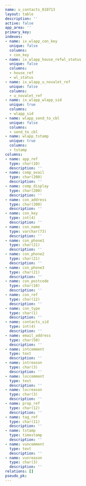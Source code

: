 ```yaml
---
name: u_contacts_010713
layout: table
description: ''
active: false
app_area: ''
primary_key: 
indexes:
- name: ix_wlapp_con_key
  unique: false
  columns:
  - con_key
- name: ix_wlapp_house_refwl_status
  unique: false
  columns:
  - house_ref
  - wl_status
- name: ix_wlapp_u_novalet_ref
  unique: false
  columns:
  - u_novalet_ref
- name: ix_wlapp_wlapp_sid
  unique: true
  columns:
  - wlapp_sid
- name: wlapp_send_to_cbl
  unique: false
  columns:
  - send_to_cbl
- name: wlapp_tstamp
  unique: true
  columns:
  - tstamp
columns:
- name: app_ref
  type: char(10)
  description: ''
- name: comp_avail
  type: char(200)
  description: ''
- name: comp_display
  type: char(200)
  description: ''
- name: con_address
  type: char(200)
  description: ''
- name: con_key
  type: int(4)
  description: ''
- name: con_name
  type: varchar(73)
  description: ''
- name: con_phone1
  type: char(21)
  description: ''
- name: con_phone2
  type: char(21)
  description: ''
- name: con_phone3
  type: char(21)
  description: ''
- name: con_postcode
  type: char(10)
  description: ''
- name: con_ref
  type: char(12)
  description: ''
- name: con_type
  type: char(1)
  description: ''
- name: contacts_sid
  type: int(4)
  description: ''
- name: email_address
  type: char(50)
  description: ''
- name: intcomment
  type: text
  description: ''
- name: intreason
  type: char(3)
  description: ''
- name: loccomment
  type: text
  description: ''
- name: locreason
  type: char(3)
  description: ''
- name: prop_ref
  type: char(12)
  description: ''
- name: tag_ref
  type: char(11)
  description: ''
- name: tstamp
  type: timestamp
  description: ''
- name: vuncomment
  type: text
  description: ''
- name: vunreason
  type: char(3)
  description: ''
relations: []
pseudo_pk: 
---
```


